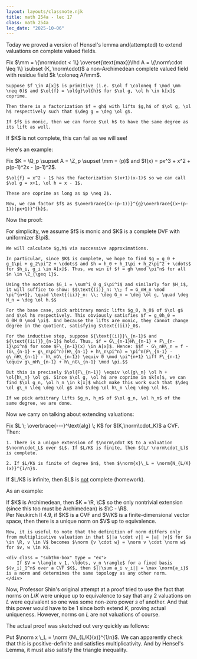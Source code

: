```yaml
---
layout: layouts/classnote.njk
title: math 254a - lec 17
class: math 254a
lec_date: "2025-10-06"
---
```


Today we proved a version of Hensel's lemma and(attempted) to extend valuations on complete valued fields.

<div class = "subthm-box" type = "lemma" name = "Hensel">
    Fix $\mm = \{\norm\cdot < 1\} \overset{\text{max}}\lhd A = \{\norm\cdot \leq 1\} \subset (K, \norm\cdot)$ a non-Archimedean complete valued field with residue field $k \coloneq A/\mm$.

    Suppose $f \in A[x]$ is primitive (i.e. $\ol f \coloneq f \mod \mm \neq 0)$ and $\ol{f} = \ol{g}\ol{h}$ for $\ol g, \ol h \in k[x]$ coprime.
    
    Then there is a factorization $f = gh$ with lifts $g,h$ of $\ol g, \ol h$ respectively such that $\deg g = \deg \ol g$.

    If $f$ is monic, then we can force $\ol h$ to have the same degree as its lift as well.
</div>

<div class = "subthm-box" type = "warning">
    If $K$ is not complete, this can fail as we will see!
</div>

Here's an example:

<div class = "subthm-box" type = "ex">
    Fix $K = \Q_p \supset A = \Z_p \supset \mm = (p)$ and $f(x) = px^3 + x^2 + p(p-1)^2x - (p-1)^2$.

    $\ol{f} = x^2 - 1$ has the factorization $(x+1)(x-1)$ so we can call $\ol g = x+1, \ol h = x - 1$.

    These are coprime as long as $p \neq 2$.

    Now, we can factor $f$ as $\overbrace{(x-(p-1))}^{g}\overbrace{(x+(p-1))(px+1)}^{h}$.
</div>

Now the proof:

<div class = "subthm-box" type = "proof">
    For simplicity, we assume $f$ is monic and $K$ is a complete DVF with uniformizer $\pi$.

    We will calculate $g,h$ via successive approximations.
    
    In particular, since $K$ is complete, we hope to find $g = g_0 + g_1\pi + g_2\pi^2 + \cdots$ and $h = h_0 + h_1\pi + h_2\pi^2 + \cdots$ for $h_i, g_i \in A[x]$. Thus, we win if $f = gh \mod \pi^n$ for all $n \in \Z_{\geq 1}$.

    Using the notation $G_i = \sum^i_0 g_i\pi^i$ and similarly for $H_i$, it will suffice to show: $$\text{(i)}_n: \\; f = G_nH_n \mod \pi^{n+1}, \quad \text{(ii)}_n: \\; \deg G_n = \deg \ol g, \quad \deg H_n = \deg \ol h.$$

    For the base case, pick arbitrary monic lifts $g_0, h_0$ of $\ol g$ and $\ol h$ respectively. This obviously satisfies $f = g_0h_0 = G_0H_0 \mod \pi$. And because the lifts are monic, they cannot change degree in the quotient, satisfying $\text{(ii)}_0$.

    For the inductive step, suppose ${\text{(i)}}\_{n-1}$ and ${\text{(ii)}}_{n-1}$ hold. Thus, $f = G\_{n-1}H\_{n-1} + F\_{n-1}\pi^n$ for some $F\_{n-1}(x) \in A[x]$. Hence: $$f - G\_nH\_n = f - (G\_{n-1} + g\_n\pi^n)(H\_{n-1} + h\_n\pi^n) = \pi^n(F\_{n-1} - g\_nH\_{n-1} - h\_nG\_{n-1}) \equiv 0 \mod \pi^{n+1} \iff F\_{n-1} \equiv g\_nH\_{n-1} + h\_nG\_{n-1} \mod \pi.$$

    But this is precisely $\ol{F\_{n-1}} \equiv \ol{g\_n} \ol h + \ol{h\_n} \ol g$. Since $\ol g, \ol h$ are coprime in $k[x]$, we can find $\ol g_n, \ol h_n \in k[x]$ which make this work such that $\deg \ol g\_n \leq \deg \ol g$ and $\deg \ol h\_n \leq \deg \ol h$.

    If we pick arbitrary lifts $g_n, h_n$ of $\ol g_n, \ol h_n$ of the same degree, we are done.
</div>

Now we carry on talking about extending valuations:

<div class = "thm-box">
    Fix $L \; \overbrace{---}^\text{alg} \; K$ for $(K,\norm\cdot_K)$ a CVF. Then:

    1. There is a unique extension of $\norm\cdot_K$ to a valuation $\norm\cdot_L$ over $L$. If $L/K$ is finite, then $(L/ \norm\cdot_L)$ is complete.

    2. If $L/K$ is finite of degree $n$, then $\norm{x}\_L = \norm{N_{L/K}(x)}^{1/n}$.
</div>

<div class = "subthm-box" type = "warning">
    If $L/K$ is infinite, then $L$ is <u>not</u> complete (homework).
</div>

As an example:

<div class = "subthm-box" type = "ex">
    If $K$ is Archimedean, then $K = \R, \C$ so the only nontrivial extension (since this too must be Archimedean) is $\C - \R$.
</div>

<div class = "subthm-box" type = "fact">
    Per Neukirch II 4.9, if $K$ is a CVF and $V/K$ is a finite-dimensional vector space, then there is a unique norm on $V$ up to equivalence.

    Now, it is useful to note that the definition of norm differs only from multiplicative valuation in that $||a \cdot v|| = |a| |v|$ for $a \in \R, v \in V$ becomes $\norm {v \cdot w} = \norm v \cdot \norm w$ for $v, w \in K$.

    <div class = "subthm-box" type = "ex">
        If $V = \langle v_1, \ldots, v_n \rangle$ for a fixed basis $(v_i)_1^n$ over a CVF $K$, then $||\sum a_i v_i|| = \max \norm{a_i}$ is a norm and determines the same topology as any other norm.
    </div>
</div>

Now, Professor Shin's original attempt at a proof tried to use the fact that norms on $L/K$ were unique up to equivalence to say that any 2 valuations on $L$ were equivalent so one was some non-zero power $s$ of another. And that this power would have to be $1$ since both extend $K$, proving actual uniqueness. However, norms on $L$ are not valuations of course.

The actual proof was sketched out very quickly as follows:

<div class = "subthm-box" type = "proof" name = "thm">
    Put $\norm x \_L = \norm {N\_{L/K}(x)}^{1/n}$. We can apparently check that this is positive-definite and satisfies multiplicativity. And by Hensel's Lemma, it must also satisfy the triangle inequality.
</div>